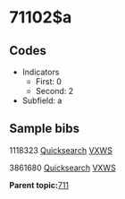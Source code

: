 # 71102$a

## Codes

-   Indicators
    -   First: 0
    -   Second: 2
-   Subfield: a

## Sample bibs

1118323 [Quicksearch](https://search.library.yale.edu/catalog/1118323) [VXWS](http://prodorbis.library.yale.edu:7014/vxws/GetHoldingsService?bibId=1118323)

3861680 [Quicksearch](https://search.library.yale.edu/catalog/3861680) [VXWS](http://prodorbis.library.yale.edu:7014/vxws/GetHoldingsService?bibId=3861680)

**Parent topic:**[711](../../tags/711/711.md)

